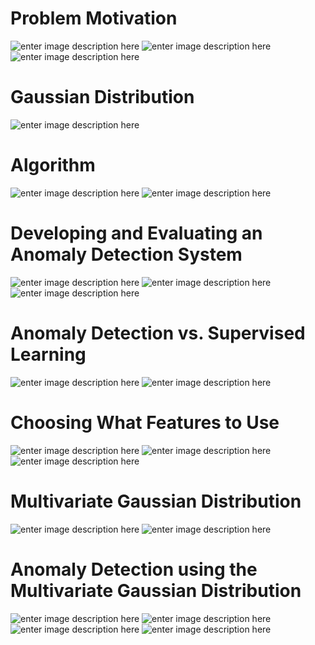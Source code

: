 # Problem Motivation

![enter image description here](https://lh3.googleusercontent.com/4i-p2i_4Rmrzeuayw1wG0iqNtUk6YUPdiVwrVKq0QW4CpB6xpW_XGd1Wtcrl1teSfPK5X9CcWASD)
![enter image description here](https://lh3.googleusercontent.com/11UKvR6IZa9cIurNhdJ45UqgZLc3MuCOSBHeELZTh3ZqieaYJ-Z85jynqwJUeIogKdKCFgs2OT2x)
![enter image description here](https://lh3.googleusercontent.com/MKXWQqKsxPfaCWyPDPRDVbquA6W_olVUSM5PL0MVnEjPcMoWYSF00LrvuRDp5k6fY6-vJtjGZrfG)

# Gaussian Distribution

![enter image description here](https://lh3.googleusercontent.com/cFTgGAs_DbLi7v_zRReJzJxnKJsk2Un-c1HhcmaijZTmbe3fkumGdhlpHckbIWaaii3PDB7i2Bj5)

# Algorithm

![enter image description here](https://lh3.googleusercontent.com/1sAyXvGnnHZ9O0oC6ViGULaHbWNG425UHOgCT_zWzkHvr3pp9ggvC1eTlyK2Tf1jiHnCoUx5UyLg)
![enter image description here](https://lh3.googleusercontent.com/HXhKl5Q5JRR2Zg4Vsx_SYhphcDlO-8MySR90fOAmcmfPU-OB-5Qzcv42SDyf8HK4vi_m9KWq6f84)

# Developing and Evaluating an Anomaly Detection System

![enter image description here](https://lh3.googleusercontent.com/jtopCRXQB9cnHfK3-Bl_wf5-RaxEC_X7ArZzcj95kCbJFebhI3TWanjZH19K6Z5PeV6QYuRoni_s)
![enter image description here](https://lh3.googleusercontent.com/2e8GGDrIlWwNli3NEkS_HrG0I6RpuVN11OhfDvBe2dDJC0h2P9VHIHZUNrSwBq80VgruEwWvmGWh)
![enter image description here](https://lh3.googleusercontent.com/8bCmGYr_O4UqjXrWf7p8I4HUx4UbVJeLy6z_Ls_wxrE1yIsQL21Z3mPdwNEw3AnKcmyMQFy05QTw)

# Anomaly Detection vs. Supervised Learning

![enter image description here](https://lh3.googleusercontent.com/YoWs5VoynNOk4Pl7jzXkoPiu5zbRfLHwFmlfDUL4lBJR3zc8fBY8q9A-51BD-OKXI0hToRO9ywKP)
![enter image description here](https://lh3.googleusercontent.com/o2wnkstFHO8M6yHxJfuErN9yD3rVIlVcvZmn9hjMujf3i7G7HmpkXA6l7oVV8F_deTrmQun7Qnii)

# Choosing What Features to Use

![enter image description here](https://lh3.googleusercontent.com/dXojwnu1aovyKqDuttaa92r8-mEEvh1Ei4tgGWq_8nvpjrAHPZzflZtMn01Sc2K7xw9fZS87r6Du)
![enter image description here](https://lh3.googleusercontent.com/LIkZ5y1eeqYhwTyKR7k-EjSEVEuuKSa62qfENwB2whzXhpRXeikvPqJi7jn6TjVW0MmeS-a4xi49)
![enter image description here](https://lh3.googleusercontent.com/b6PLHIUYMEXrOyOnKrQMKgbziKWXAW4cxV5Pr3Sh4enIrv_Cshxb0womIXYUe_oLdpyVyaATpwSS)

# Multivariate Gaussian Distribution

![enter image description here](https://lh3.googleusercontent.com/iR5A_1gAnkj2FgG8F4XEsrf6E7FZnHubPw1OXC8Yz3Nbx1ClUnYzQhyxGgv_m_VxJXkpCsA4xvFt)
![enter image description here](https://lh3.googleusercontent.com/tawOieVHMLFN-2uQOcpGX7rPFsdyBzjVf4HsiK08e5RamlAZ5-tK9VQ824Eg4FolM_0N5qdKMSFg)

# Anomaly Detection using the Multivariate Gaussian Distribution

![enter image description here](https://lh3.googleusercontent.com/DcIHiC_2iDcS7T8Vc4xNCU2YBO-sw91zLBnLWnnmzpsJlwB6GFMTJC0CfHrLMbf4AIuNdVPoFHTc)
![enter image description here](https://lh3.googleusercontent.com/zBu9BIYs6jbS86xZ8HsDo26wWHQoTmhdctHpRJUFk35Ky8xLfm6f9K4yBn0PaVm-2ok6zlxIW3U0)
![enter image description here](https://lh3.googleusercontent.com/oxDZFRE70X6vKqacIq_BgtWrvBUNqQklW-NpEczvTdz4rNXc801jxhmSyZgXm_a9kEo-ypCENiNc)
![enter image description here](https://lh3.googleusercontent.com/dd0ryPeJBHocmp6lxj_akxyGfLAp-zC5DgrKETIpOmCOiaY8Qna9GKVUiNAB4FNf_1B_bMkrQ5RQ)

<!--stackedit_data:
eyJoaXN0b3J5IjpbMTk1OTQzMDkxOSwtMjA4NzI1OTM3OSwtMT
QwNzc5NjM1OCwxNzQ4OTg3MTU4LDE1ODM2NTQ4NzIsMzc5MTM4
MzgzLC0xMzEzNTIxOTkzLC05NTg4Njg2MTYsMTE3MDQ4OTg4OC
wxNTc5MzU4NDQ1LDE2NTk0NDQzNTEsLTExODM1MDA3NDldfQ==

-->
